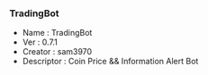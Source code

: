 ### TradingBot
- Name       : TradingBot 
- Ver        : 0.7.1
- Creator    : sam3970
- Descriptor : Coin Price && Information Alert Bot